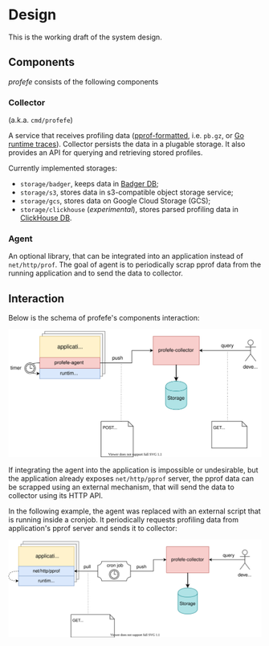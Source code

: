# Design

This is the working draft of the system design.

## Components

*profefe* consists of the following components

### Collector

(a.k.a. `cmd/profefe`)

A service that receives profiling data ([pprof-formatted](https://github.com/google/pprof/tree/6ce02741cba3adff4f8d4de07dc7a2379334cae4/doc),
i.e. `pb.gz`, or [Go runtime traces](https://golang.org/pkg/runtime/trace/)).
Collector persists the data in a plugable storage.
It also provides an API for querying and retrieving stored profiles.

Currently implemented storages:
- `storage/badger`, keeps data in [Badger DB](https://github.com/dgraph-io/badger);
- `storage/s3`, stores data in s3-compatible object storage service;
- `storage/gcs`, stores data on Google Cloud Storage (GCS);
- `storage/clickhouse` (_experimental_), stores parsed profiling data in [ClickHouse DB](https://clickhouse.tech/).

### Agent

An optional library, that can be integrated into an application instead of `net/http/prof`. The goal of agent is
to periodically scrap pprof data from the running application and to send the data to collector.

## Interaction

Below is the schema of profefe's components interaction:

<img src="./docs/profefe1-1.svg" alt="Schema of profefe components interaction"/>

If integrating the agent into the application is impossible or undesirable, but the application already exposes
`net/http/pprof` server, the pprof data can be scrapped using an external mechanism, that will send the data to
collector using its HTTP API.

In the following example, the agent was replaced with an external script that is running inside a cronjob. It
periodically requests profiling data from application's pprof server and sends it to collector:

<img src="./docs/profefe1-2.svg" alt="Schema of replacing agent with a cronjob"/>
